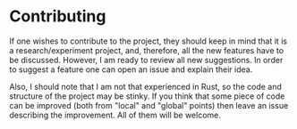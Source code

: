 # Contributing

If one wishes to contribute to the project, they should keep in mind that it is a research/experiment project, and, therefore, all the new features have to be discussed.
However, I am ready to review all new suggestions.
In order to suggest a feature one can open an issue and explain their idea.

Also, I should note that I am not that experienced in Rust, so the code and structure of the project may be stinky.
If you think that some piece of code can be improved (both from "local" and "global" points) then leave an issue describing the improvement.
All of them will be welcome.
